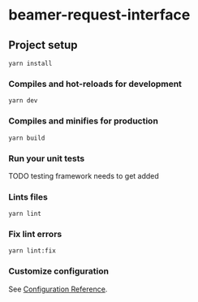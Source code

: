 # beamer-request-interface

## Project setup
```
yarn install
```

### Compiles and hot-reloads for development
```
yarn dev
```

### Compiles and minifies for production
```
yarn build
```

### Run your unit tests
TODO testing framework needs to get added

### Lints files
```
yarn lint
```

### Fix lint errors
```
yarn lint:fix
```

### Customize configuration
See [Configuration Reference](https://cli.vuejs.org/config/).
